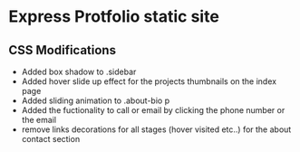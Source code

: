 # Express Protfolio static site

## CSS Modifications

* Added box shadow to .sidebar
* Added hover slide up effect for the projects thumbnails on the index page
* Added sliding animation to .about-bio p
* Added the fuctionality to call or email by clicking the phone number or the email
* remove links decorations for all stages (hover visited etc..) for the about contact section